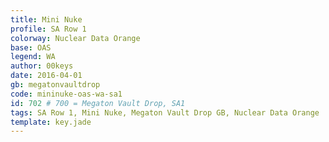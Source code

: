 ```yaml
---
title: Mini Nuke
profile: SA Row 1
colorway: Nuclear Data Orange
base: OAS
legend: WA
author: 00keys
date: 2016-04-01
gb: megatonvaultdrop
code: mininuke-oas-wa-sa1
id: 702 # 700 = Megaton Vault Drop, SA1
tags: SA Row 1, Mini Nuke, Megaton Vault Drop GB, Nuclear Data Orange
template: key.jade
---
```





